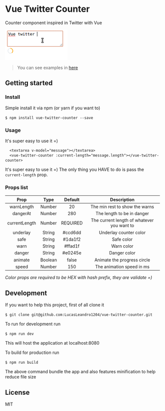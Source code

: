 # Vue Twitter Counter

Counter component inspired in Twitter with Vue

![](static/counter-example.gif)

> You can see examples in [here](https://lucasleandro1204.github.io/vue-twitter-counter/)

## Getting started

### Install
Simple install it via npm (or yarn if you want to)

``$ npm install vue-twitter-counter --save``

### Usage

It's super easy to use it =)

``` vue
  <textarea v-model="message"></textarea>
  <vue-twitter-counter :current-length="message.length"></vue-twitter-counter>
```
It's super easy to use it =)
The only thing you HAVE to do is pass the `current-length` prop.

### Props list

| Prop          | Type    | Default  | Description                                |
|:-------------:|:-------:|:--------:|:------------------------------------------:|
| warnLength    | Number  | 20       | The min rest to show the warns             |
| dangerAt      | Number  | 280      | The length to be in danger                 |
| currentLength | Number  | REQUIRED | The current length of whatever you want to |
| underlay      | String  | #ccd6dd  | Underlay counter color                     |
| safe          | String  | #1da1f2  | Safe color                                 |
| warn          | String  | #ffad1f  | Warn color                                 |
| danger        | String  | #e0245e  | Danger color                               |
| animate       | Boolean | false    | Animate the progress circle                |
| speed         | Number  | 150      | The animation speed in ms                  |

_Color props are required to be HEX with hash prefix, they are validate =)_

## Development

If you want to help this project, first of all clone it

``$ git clone git@github.com:LucasLeandro1204/vue-twitter-counter.git``

To run for development run

``$ npm run dev``

This will host the application at localhost:8080

To build for production run

``$ npm run build``

The above command bundle the app and also features minification to help reduce file size

## License

MIT